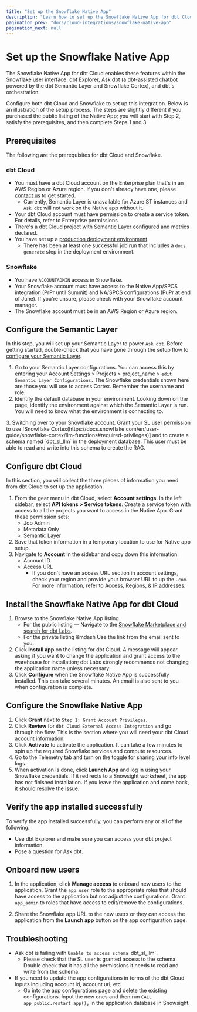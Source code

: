 ```yaml
---
title: "Set up the Snowflake Native App"
description: "Learn how to set up the Snowflake Native App for dbt Cloud"
pagination_prev: "docs/cloud-integrations/snowflake-native-app"
pagination_next: null
---
```


# Set up the Snowflake Native App <Lifecycle status='public preview' />

The Snowflake Native App for dbt Cloud enables these features within the Snowflake user interface: dbt Explorer, Ask dbt (a dbt-assisted chatbot powered by the dbt Semantic Layer and Snowflake Cortex), and dbt's orchestration. 

Configure both dbt Cloud and Snowflake to set up this integration. Below is an illustration of the setup process. The steps are slightly different if you purchased the public listing of the Native App; you will start with Step 2, satisfy the prerequisites, and then complete Steps 1 and 3. 

<Lightbox src="/img/docs/cloud-integrations/overview-snowflake-native-app.png" width="100%" title="Overview of the Snowflake Native App for dbt Cloud"/>


## Prerequisites
The following are the prerequisites for dbt Cloud and Snowflake. 

### dbt Cloud

- You must have a dbt Cloud account on the Enterprise plan that's in an AWS Region or Azure region. If you don't already have one, please [contact us](mailto:sales_snowflake_marketplace@dbtlabs.com) to get started.
    - Currently, Semantic Layer is unavailable for Azure ST instances and `Ask dbt` will not work on the Native app without it. 
- Your dbt Cloud account must have permission to create a service token. For details, refer to Enterprise permissions
- There's a dbt Cloud project with [Semantic Layer configured](/docs/use-dbt-semantic-layer/setup-sl) and metrics declared. 
- You have set up a [production deployment environment](/docs/deploy/deploy-environments#set-as-production-environment).
    - There has been at least one successful job run that includes a `docs generate` step in the deployment environment.

### Snowflake

- You have `ACCOUNTADMIN` access in Snowflake.
- Your Snowflake account must have access to the Native App/SPCS integration (PrPr until Summit) and NA/SPCS configurations (PuPr at end of June). If you're unsure, please check with your Snowflake account manager.
- The Snowflake account must be in an AWS Region or Azure region. 

## Configure the Semantic Layer 
In this step, you will set up your Semantic Layer to power `Ask dbt`. Before getting started, double-check that you have gone through the setup flow to [configure your Semantic Layer](/docs/use-dbt-semantic-layer/setup-sl). 

1. Go to your Semantic Layer configurations. You can access this by entering your Account Settings > Projects > project_name > `edit Semantic Layer Configurations.` The Snowflake credentials shown here are those you will use to access Cortex. Remember the username and role. 
2. Identify the default database in your environment. Looking down on the page, identify the environment against which the Semantic Layer is run. You will need to know what the environment is connecting to. 

<Lightbox src="/img/docs/cloud-integrations/semantic_layer_configuration.png" width="100%" title="Semantic Layer credentials"/>
3. Switching over to your Snowflake account. Grant your SL user permission to use [Snowflake Cortex(https://docs.snowflake.com/en/user-guide/snowflake-cortex/llm-functions#required-privileges)] and to create a schema named `dbt_sl_llm` in the deployment database. This user must be able to read and write into this schema to create the RAG. 

## Configure dbt Cloud 
In this section, you will collect the three pieces of information you need from dbt Cloud to set up the application. 

1. From the gear menu in dbt Cloud, select **Account settings**. In the left sidebar, select **API tokens > Service tokens**. Create a service token with access to all the projects you want to access in the Native App. Grant these permission sets: 
    - Job Admin
    - Metadata Only
    - Semantic Layer
2. Save that token information in a temporary location to use for Native app setup. 
3. Navigate to **Account** in the sidebar and copy down this information:
    - Account ID
    - Access URL 
        - If you don't have an access URL section in account settings, check your region and provide your browser URL to up the `.com`. For more information, refer to [Access, Regions, & IP addresses](/docs/cloud/about-cloud/access-regions-ip-addresses).

## Install the Snowflake Native App for dbt Cloud
1. Browse to the Snowflake Native App listing. 
    - For the public listing &mdash; Navigate to the [Snowflake Marketplace and search for dbt Labs](https://app.snowflake.com/marketplace/data-products/search?search=dbt%20Labs). 
    - For the private listing &mdash Use the link from the email sent to you. 
2. Click **Install app** on the listing for dbt Cloud. A message will appear asking if you want to change the application and grant access to the warehouse for installation; dbt Labs strongly recommends not changing the application name unless necessary.
4. Click **Configure** when the Snowflake Native App is successfully installed. This can take several minutes. An email is also sent to you when configuration is complete. 

## Configure the Snowflake Native App
1. Click **Grant** next to `Step 1: Grant Account Privileges`.
1. Click **Review** for `dbt Cloud External Access Integration` and go through the flow. This is the section where you will need your dbt Cloud account information. 
1. Click **Activate** to activate the application. It can take a few minutes to spin up the required Snowflake services and compute resources. 
1. Go to the Telemetry tab and turn on the toggle for sharing your info level logs. 
1. When activation is done, click **Launch App** and log in using your Snowflake credentials. If it redirects to a Snowsight worksheet, the app has not finished installation. If you leave the application and come back, it should resolve the issue.    

## Verify the app installed successfully

To verify the app installed successfully, you can perform any or all of the following:

- Use dbt Explorer and make sure you can access your dbt project information. 
- Pose a question for Ask dbt.

## Onboard new users
1. In the application, click **Manage access**  to onboard new users to the application. Grant the `app_user` role to the appropriate roles that should have access to the application but not adjust the configurations. Grant `app_admin` to roles that have access to edit/remove the configurations.

2. Share the Snowflake app URL to the new users or they can access the application from the **Launch app** button on the app configuration page.


## Troubleshooting

- Ask dbt is failing with `Unable to access schema `dbt_sl_llm`. 
    - Please check that the SL user is granted access to the schema. Double check that it has all the permissions it needs to read and write from the schema.
- If you need to update the app configurations in terms of the dbt Cloud inputs including account id, account url, etc
    - Go into the app configurations page and delete the existing configurations. Input the new ones and then run `CALL app_public.restart_app();` in the application database in Snowsight.

